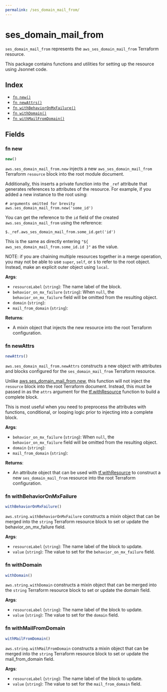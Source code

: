 ```yaml
---
permalink: /ses_domain_mail_from/
---
```


# ses_domain_mail_from

`ses_domain_mail_from` represents the `aws_ses_domain_mail_from` Terraform resource.



This package contains functions and utilities for setting up the resource using Jsonnet code.


## Index

* [`fn new()`](#fn-new)
* [`fn newAttrs()`](#fn-newattrs)
* [`fn withBehaviorOnMxFailure()`](#fn-withbehavioronmxfailure)
* [`fn withDomain()`](#fn-withdomain)
* [`fn withMailFromDomain()`](#fn-withmailfromdomain)

## Fields

### fn new

```ts
new()
```


`aws.ses_domain_mail_from.new` injects a new `aws_ses_domain_mail_from` Terraform `resource`
block into the root module document.

Additionally, this inserts a private function into the `_ref` attribute that generates references to attributes of the
resource. For example, if you added a new instance to the root using:

    # arguments omitted for brevity
    aws.ses_domain_mail_from.new('some_id')

You can get the reference to the `id` field of the created `aws.ses_domain_mail_from` using the reference:

    $._ref.aws_ses_domain_mail_from.some_id.get('id')

This is the same as directly entering `"${ aws_ses_domain_mail_from.some_id.id }"` as the value.

NOTE: if you are chaining multiple resources together in a merge operation, you may not be able to use `super`, `self`,
or `$` to refer to the root object. Instead, make an explicit outer object using `local`.

**Args**:
  - `resourceLabel` (`string`): The name label of the block.
  - `behavior_on_mx_failure` (`string`):  When `null`, the `behavior_on_mx_failure` field will be omitted from the resulting object.
  - `domain` (`string`): 
  - `mail_from_domain` (`string`): 

**Returns**:
- A mixin object that injects the new resource into the root Terraform configuration.


### fn newAttrs

```ts
newAttrs()
```


`aws.ses_domain_mail_from.newAttrs` constructs a new object with attributes and blocks configured for the `ses_domain_mail_from`
Terraform resource.

Unlike [aws.ses_domain_mail_from.new](#fn-new), this function will not inject the `resource`
block into the root Terraform document. Instead, this must be passed in as the `attrs` argument for the
[tf.withResource](https://github.com/tf-libsonnet/core/tree/main/docs#fn-withresource) function to build a complete block.

This is most useful when you need to preprocess the attributes with functions, conditional, or looping logic prior to
injecting into a complete block.

**Args**:
  - `behavior_on_mx_failure` (`string`):  When `null`, the `behavior_on_mx_failure` field will be omitted from the resulting object.
  - `domain` (`string`): 
  - `mail_from_domain` (`string`): 

**Returns**:
  - An attribute object that can be used with [tf.withResource](https://github.com/tf-libsonnet/core/tree/main/docs#fn-withresource) to construct a new `ses_domain_mail_from` resource into the root Terraform configuration.


### fn withBehaviorOnMxFailure

```ts
withBehaviorOnMxFailure()
```

`aws.string.withBehaviorOnMxFailure` constructs a mixin object that can be merged into the `string`
Terraform resource block to set or update the behavior_on_mx_failure field.



**Args**:
  - `resourceLabel` (`string`): The name label of the block to update.
  - `value` (`string`): The value to set for the `behavior_on_mx_failure` field.


### fn withDomain

```ts
withDomain()
```

`aws.string.withDomain` constructs a mixin object that can be merged into the `string`
Terraform resource block to set or update the domain field.



**Args**:
  - `resourceLabel` (`string`): The name label of the block to update.
  - `value` (`string`): The value to set for the `domain` field.


### fn withMailFromDomain

```ts
withMailFromDomain()
```

`aws.string.withMailFromDomain` constructs a mixin object that can be merged into the `string`
Terraform resource block to set or update the mail_from_domain field.



**Args**:
  - `resourceLabel` (`string`): The name label of the block to update.
  - `value` (`string`): The value to set for the `mail_from_domain` field.
